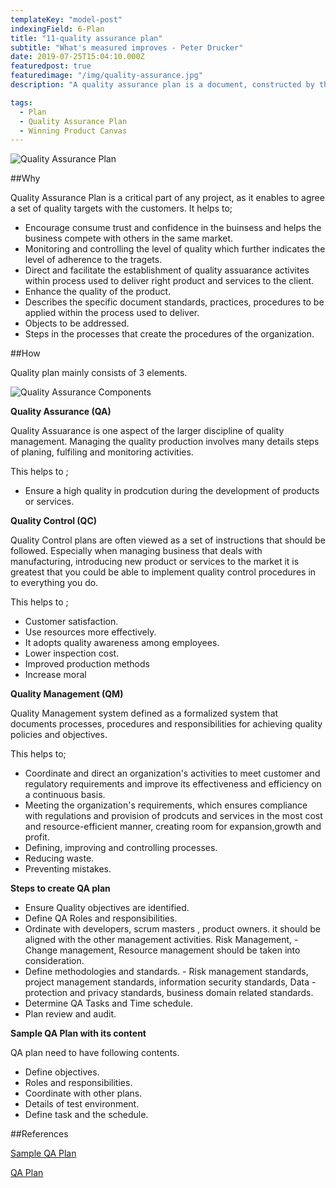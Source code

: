 ```yaml
---
templateKey: "model-post"
indexingField: 6-Plan
title: "11-quality assurance plan"
subtitle: "What's measured improves - Peter Drucker"
date: 2019-07-25T15:04:10.000Z
featuredpost: true
featuredimage: "/img/quality-assurance.jpg"
description: "A quality assurance plan is a document, constructed by the project team, meant to ensure the final products are of the utmost quality. A quality assurance plan contains a set of documented activities meant to ensure that customers are satisfied with the goods or services a company provides."

tags:
  - Plan
  - Quality Assurance Plan
  - Winning Product Canvas
---
```


![Quality Assurance Plan](/img/quality-assurance.jpg)

##Why

Quality Assurance Plan is a critical part of any project, as it enables to agree a set of quality targets with the customers. It helps to; 
- Encourage consume trust and confidence in the buinsess and helps the business compete with others in the same market. 
- Monitoring and controlling the level of quality which further indicates the level of adherence to the tragets. 
- Direct and facilitate the establishment of quality assuarance activites within process used to deliver right product and services to the client. 
- Enhance the quality of the product.
- Describes the specific document standards, practices, procedures to be applied within the process used to deliver. 
- Objects to be addressed. 
- Steps in the processes that create the procedures of the organization. 


##How

Quality plan mainly consists of 3 elements. 

![Quality Assurance Components](/img/QA_Components.JPG)

 **Quality Assurance (QA)** 
 
Quality Assuarance is one aspect of the larger discipline of quality management. Managing the quality production involves many details steps of planing, fulfiling and monitoring activities.

This helps to ; 
- Ensure a high quality in prodcution during the development of products or services. 

**Quality Control (QC)**

Quality Control plans are often viewed as a set of instructions that should be followed. Especially when managing business that deals with manufacturing, introducing new product or services to the market it is greatest that you could be able to implement quality control procedures in to everything you do. 

This helps to ; 
- Customer satisfaction.
- Use resources more effectively.
- It adopts quality awareness among employees. 
- Lower inspection cost. 
- Improved production methods 
- Increase moral 

**Quality Management (QM)**

Quality Management system defined as a formalized system that documents processes, procedures and responsibilities for achieving quality policies and objectives. 

This helps to;
- Coordinate and direct an organization's activities to meet customer and regulatory requirements and improve its effectiveness and efficiency on a continuous basis. 
- Meeting the organization's requirements, which ensures compliance with regulations and provision of prodcuts and services in the most cost and resource-efficient manner, creating room for expansion,growth and profit. 
- Defining, improving and controlling processes. 
- Reducing waste. 
- Preventing mistakes. 

**Steps to create QA plan** 

  - Ensure Quality objectives are identified.
  - Define QA Roles and responsibilities.
  - Ordinate with developers, scrum masters , product owners. it should be aligned with the other management activities. Risk Management, - Change management, Resource management should be taken into consideration.
  - Define methodologies and standards. - Risk management standards, project management standards, information security standards, Data - protection and privacy standards, business domain related standards.
  - Determine QA Tasks and Time schedule.
  - Plan review and audit.
  
**Sample QA Plan with its content** 

QA plan need to have following contents. 

  - Define objectives.  
  - Roles and responsibilities. 
  - Coordinate with other plans. 
  - Details of test environment.
  - Define task and the schedule.
 

##References

[Sample QA Plan ](https://www.brighthubpm.com/project-planning/30414-how-to-create-an-effective-quality-assurance-plan/)

[QA Plan](https://www.santecindia.com/quality-assurance-plan.html)
